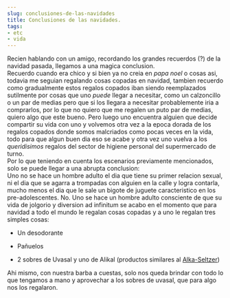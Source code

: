 ```yaml
---
slug: conclusiones-de-las-navidades  
title: Conclusiones de las navidades.  
tags:  
- etc  
- vida  
---
```

  
Recien hablando con un amigo, recordando los grandes recuerdos (?) de la navidad pasada, llegamos a una magica conclusion.  
Recuerdo cuando era chico y si bien ya no creia en _papa noel_ o cosas asi, todavia me seguian regalando cosas copadas en navidad, tambien recuerdo como gradualmente estos regalos copados iban siendo reemplazados sutilmente por cosas que uno _puede_ llegar a necesitar, como un calzoncillo o un par de medias pero que si los llegara a necesitar probablemente iria a comprarlos, por lo que no quiero que me regalen un puto par de medias, quiero algo que este bueno. Pero luego uno encuentra alguien que decide compartir su vida con uno y volvemos otra vez a la epoca dorada de los regalos copados donde somos malcriados como pocas veces en la vida, todo para que algun buen dia eso se acabe y otra vez uno vuelva a los _queridisimos_ regalos del sector de higiene personal del supermercado de turno.  
Por lo que teniendo en cuenta los escenarios previamente mencionados, solo se puede llegar a una abrupta conclusion:  
Uno no se hace un hombre adulto el dia que tiene su primer relacion sexual, ni el dia que se agarra a trompadas con alguien en la calle y logra contarla, mucho menos el dia que le sale un bigote de juguete caracteristico en los pre-adolescentes. No. Uno se hace un hombre adulto consciente de que su vida de jolgorio y diversion ad infinitum se acabo en el momento que para navidad a todo el mundo le regalan cosas copadas y a uno le regalan tres simples cosas:  
  
  
  
  
  * Un desodorante   
  
  
  * Pañuelos   
  
  
  * 2 sobres de Uvasal y uno de Alikal (productos similares al [Alka-Seltzer](http://es.wikipedia.org/wiki/Alka-Seltzer))   
  
  
  
Ahi mismo, con nuestra barba a cuestas, solo nos queda brindar con todo lo que tengamos a mano y aprovechar a los sobres de uvasal, que para algo nos los regalaron.  
